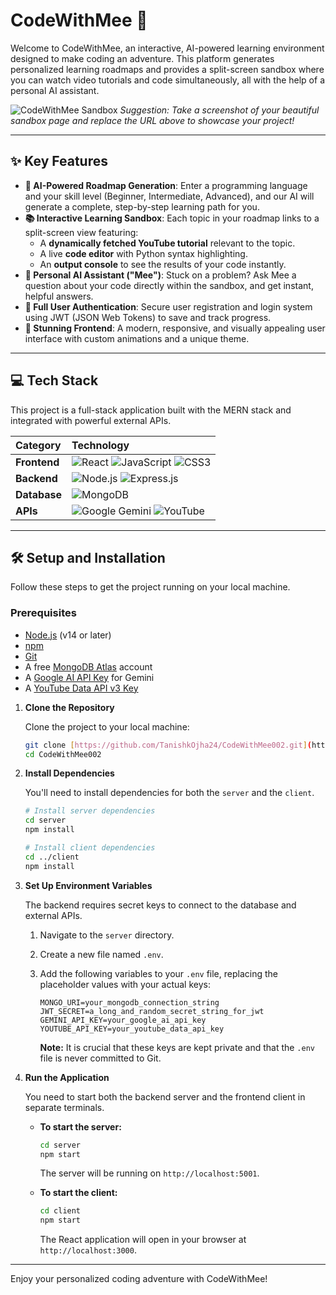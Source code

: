 # CodeWithMee 🚀

Welcome to CodeWithMee, an interactive, AI-powered learning environment designed to make coding an adventure. This platform generates personalized learning roadmaps and provides a split-screen sandbox where you can watch video tutorials and code simultaneously, all with the help of a personal AI assistant.

![CodeWithMee Sandbox](https://i.imgur.com/your-screenshot-url.png)
*Suggestion: Take a screenshot of your beautiful sandbox page and replace the URL above to showcase your project!*

---

## ✨ Key Features

* **🤖 AI-Powered Roadmap Generation**: Enter a programming language and your skill level (Beginner, Intermediate, Advanced), and our AI will generate a complete, step-by-step learning path for you.
* **📚 Interactive Learning Sandbox**: Each topic in your roadmap links to a split-screen view featuring:
    * A **dynamically fetched YouTube tutorial** relevant to the topic.
    * A live **code editor** with Python syntax highlighting.
    * An **output console** to see the results of your code instantly.
* **🧠 Personal AI Assistant ("Mee")**: Stuck on a problem? Ask Mee a question about your code directly within the sandbox, and get instant, helpful answers.
* **🔐 Full User Authentication**: Secure user registration and login system using JWT (JSON Web Tokens) to save and track progress.
* **🎨 Stunning Frontend**: A modern, responsive, and visually appealing user interface with custom animations and a unique theme.

---

## 💻 Tech Stack

This project is a full-stack application built with the MERN stack and integrated with powerful external APIs.

| Category   | Technology                                                                                                                              |
| :--------- | :-------------------------------------------------------------------------------------------------------------------------------------- |
| **Frontend** | ![React](https://img.shields.io/badge/React-61DAFB?style=for-the-badge&logo=react&logoColor=black) ![JavaScript](https://img.shields.io/badge/JavaScript-F7DF1E?style=for-the-badge&logo=javascript&logoColor=black) ![CSS3](https://img.shields.io/badge/CSS3-1572B6?style=for-the-badge&logo=css3&logoColor=white) |
| **Backend** | ![Node.js](https://img.shields.io/badge/Node.js-339933?style=for-the-badge&logo=node.js&logoColor=white) ![Express.js](https://img.shields.io/badge/Express.js-000000?style=for-the-badge&logo=express&logoColor=white)                               |
| **Database** | ![MongoDB](https://img.shields.io/badge/MongoDB-47A248?style=for-the-badge&logo=mongodb&logoColor=white)                                   |
| **APIs** | ![Google Gemini](https://img.shields.io/badge/Google_Gemini-8E75B7?style=for-the-badge) ![YouTube](https://img.shields.io/badge/YouTube-FF0000?style=for-the-badge&logo=youtube&logoColor=white)          |

---

## 🛠️ Setup and Installation

Follow these steps to get the project running on your local machine.

### Prerequisites

* [Node.js](https://nodejs.org/) (v14 or later)
* [npm](https://www.npmjs.com/)
* [Git](https://git-scm.com/)
* A free [MongoDB Atlas](https://www.mongodb.com/cloud/atlas) account
* A [Google AI API Key](https://aistudio.google.com/) for Gemini
* A [YouTube Data API v3 Key](https://console.cloud.google.com/apis/library/youtube.googleapis.com)

1.  **Clone the Repository**

    Clone the project to your local machine:
    ```bash
    git clone [https://github.com/TanishkOjha24/CodeWithMee002.git](https://github.com/TanishkOjha24/CodeWithMee002.git)
    cd CodeWithMee002
    ```

2.  **Install Dependencies**

    You'll need to install dependencies for both the `server` and the `client`.

    ```bash
    # Install server dependencies
    cd server
    npm install

    # Install client dependencies
    cd ../client
    npm install
    ```

3.  **Set Up Environment Variables**

    The backend requires secret keys to connect to the database and external APIs.

    1.  Navigate to the `server` directory.
    2.  Create a new file named `.env`.
    3.  Add the following variables to your `.env` file, replacing the placeholder values with your actual keys:

        ```
        MONGO_URI=your_mongodb_connection_string
        JWT_SECRET=a_long_and_random_secret_string_for_jwt
        GEMINI_API_KEY=your_google_ai_api_key
        YOUTUBE_API_KEY=your_youtube_data_api_key
        ```

        **Note:** It is crucial that these keys are kept private and that the `.env` file is never committed to Git.

4.  **Run the Application**

    You need to start both the backend server and the frontend client in separate terminals.

    * **To start the server:**
        ```bash
        cd server
        npm start
        ```
        The server will be running on `http://localhost:5001`.

    * **To start the client:**
        ```bash
        cd client
        npm start
        ```
        The React application will open in your browser at `http://localhost:3000`.

---

Enjoy your personalized coding adventure with CodeWithMee!
